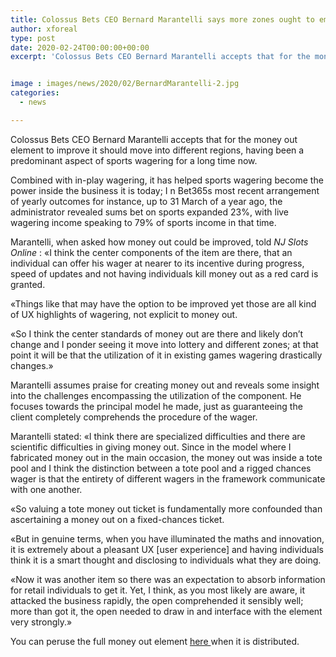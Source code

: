 ```yaml
---
title: Colossus Bets CEO Bernard Marantelli says more zones ought to embrace money out
author: xforeal 
type: post
date: 2020-02-24T00:00:00+00:00
excerpt: 'Colossus Bets CEO Bernard Marantelli accepts that for the money out component to improve it should move into different territories, having been a prevailing aspect of sports wagering for a long time now '


image : images/news/2020/02/BernardMarantelli-2.jpg
categories:
  - news

---
```

<span style="font-weight: 400;">Colossus Bets CEO Bernard Marantelli accepts that for the money out element to improve it should move into different regions, having been a predominant aspect of sports wagering for a long time now. </span>

<span style="font-weight: 400;">Combined with in-play wagering, it has helped sports wagering become the power inside the business it is today; I </span><span style="font-weight: 400;">n Bet365s most recent arrangement of yearly outcomes for instance, up to 31 March of a year ago, the administrator revealed sums bet on sports expanded 23&percnt;, with live wagering income speaking to 79&percnt; of sports income in that time. </span>

<span style="font-weight: 400;">Marantelli, when asked how money out could be improved, told </span>_<span style="font-weight: 400;">NJ Slots Online </span>_<span style="font-weight: 400;">: &#171;I think the center components of the item are there, that an individual can offer his wager at nearer to its incentive during progress, speed of updates and not having individuals kill money out as a red card is granted. </span>

<span style="font-weight: 400;">&#171;Things like that may have the option to be improved yet those are all kind of UX highlights of wagering, not explicit to money out. </span>

<span style="font-weight: 400;">&#171;So I think the center standards of money out are there and likely don&#8217;t change and I ponder seeing it move into lottery and different zones; at that point it will be that the utilization of it in existing games wagering drastically changes.&#187; </span>

<span style="font-weight: 400;">Marantelli assumes praise for creating money out and reveals some insight into the challenges encompassing the utilization of the component. He focuses towards the principal model he made, just as guaranteeing the client completely comprehends the procedure of the wager. </span>

<span style="font-weight: 400;">Marantelli stated: &#171;I think there are specialized difficulties and there are scientific difficulties in giving money out. Since in the model where I fabricated money out in the main occasion, the money out was inside a tote pool and I think the distinction between a tote pool and a rigged chances wager is that the entirety of different wagers in the framework communicate with one another. </span>

<span style="font-weight: 400;">&#171;So valuing a tote money out ticket is fundamentally more confounded than ascertaining a money out on a fixed-chances ticket. </span>

<span style="font-weight: 400;">&#171;But in genuine terms, when you have illuminated the maths and innovation, it is extremely about a pleasant UX [user experience] and having individuals think it is a smart thought and disclosing to individuals what they are doing. </span>

<span style="font-weight: 400;">&#171;Now it was another item so there was an expectation to absorb information for retail individuals to get it. Yet, I think, as you most likely are aware, it attacked the business rapidly, the open comprehended it sensibly well; more than got it, the open needed to draw in and interface with the element very strongly.&#187; </span>

<span style="font-weight: 400;">You can peruse the full money out element <a href="#">here </a>when it is distributed. </span>